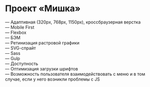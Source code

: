 # Проект «Мишка» 

— Адаптивная (320px, 768px, 1150px), кроссбраузерная верстка   
— Mobile First  
— Flexbox  
— БЭМ  
— Ретинизация растровой графики  
— SVG-cпрайт  
— Sass  
— Gulp  
— Доступность  
— Оптимизация загрузки шрифтов  
— Возможность пользователя взаимодействовать с меню и в том случае, если у него возникли проблемы с JS  
